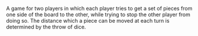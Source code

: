 A game for two players in which each player tries to get a set of pieces
from one side of the board to the other, while trying to stop the other
player from doing so. The distance which a piece can be moved at each
turn is determined by the throw of dice.
